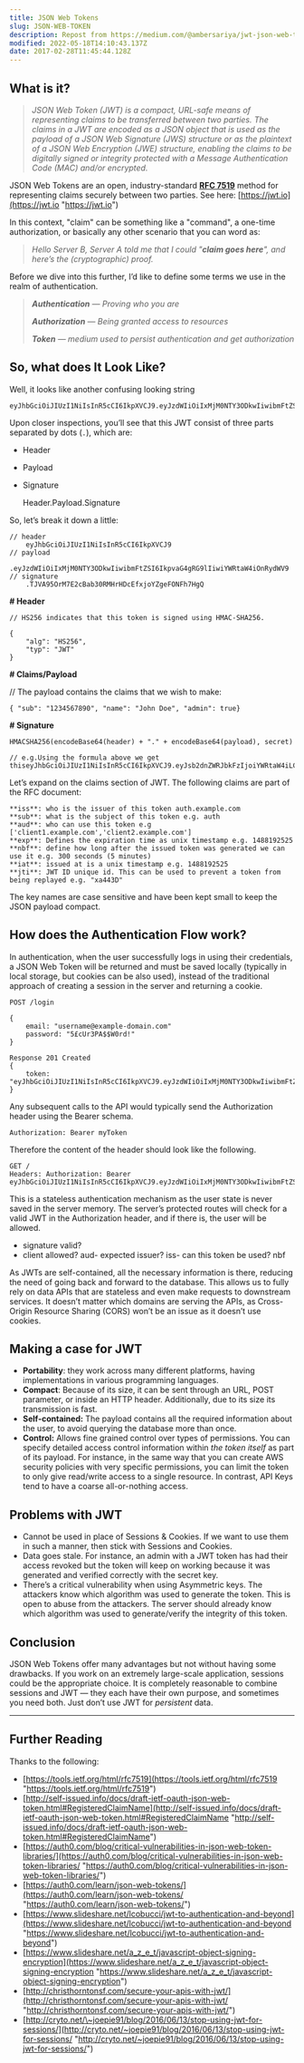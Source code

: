 ```yaml
---
title: JSON Web Tokens
slug: JSON-WEB-TOKEN
description: Repost from https://medium.com/@ambersariya/jwt-json-web-token-cd90ef7a7a66
modified: 2022-05-18T14:10:43.137Z
date: 2017-02-28T11:45:44.128Z
---
```


## What is it?

> _JSON Web Token (JWT) is a compact, URL-safe means of representing claims to be transferred between two parties. The claims in a JWT are encoded as a JSON object that is used as the payload of a JSON Web Signature (JWS) structure or as the plaintext of a JSON Web Encryption (JWE) structure, enabling the claims to be digitally signed or integrity protected with a Message Authentication Code (MAC) and/or encrypted._

JSON Web Tokens are an open, industry-standard [**RFC 7519**](https://tools.ietf.org/html/rfc7519) method for representing claims securely between two parties. See here: [https://jwt.io](https://jwt.io "https://jwt.io")

In this context, "claim" can be something like a "command", a one-time authorization, or basically any other scenario that you can word as:

> _Hello Server B, Server A told me that I could "**claim goes here**", and here’s the (cryptographic) proof._

Before we dive into this further, I’d like to define some terms we use in the realm of authentication.

> **_Authentication_** _— Proving who you are_
>
> **_Authorization_** _— Being granted access to resources_
>
> **_Token_** _— medium used to persist authentication and get authorization_

## So, what does It Look Like?

Well, it looks like another confusing looking string

    eyJhbGciOiJIUzI1NiIsInR5cCI6IkpXVCJ9.eyJzdWIiOiIxMjM0NTY3ODkwIiwibmFtZSI6IkpvaG4gRG9lIiwiYWRtaW4iOnRydWV9.TJVA95OrM7E2cBab30RMHrHDcEfxjoYZgeFONFh7HgQ

Upon closer inspections, you’ll see that this JWT consist of three parts separated by dots (`.`), which are:

- Header
- Payload
- Signature

    Header.Payload.Signature

So, let’s break it down a little:

```
// header
    eyJhbGciOiJIUzI1NiIsInR5cCI6IkpXVCJ9
// payload
    .eyJzdWIiOiIxMjM0NTY3ODkwIiwibmFtZSI6IkpvaG4gRG9lIiwiYWRtaW4iOnRydWV9
// signature
    .TJVA95OrM7E2cBab30RMHrHDcEfxjoYZgeFONFh7HgQ
```

**# Header**

    // HS256 indicates that this token is signed using HMAC-SHA256.

```
{
    "alg": "HS256",
    "typ": "JWT"
}
```

**# Claims/Payload**

// The payload contains the claims that we wish to make:

```
{ "sub": "1234567890", "name": "John Doe", "admin": true}
```

**# Signature**

```
HMACSHA256(encodeBase64(header) + "." + encodeBase64(payload), secret)

// e.g.Using the formula above we get thiseyJhbGciOiJIUzI1NiIsInR5cCI6IkpXVCJ9.eyJsb2dnZWRJbkFzIjoiYWRtaW4iLCJpYXQiOjE0MjI3Nzk2Mzh9.gzSraSYS8EXBxLN_oWnFSRgCzcmJmMjLiuyu5CSpyHI
```

Let’s expand on the claims section of JWT. The following claims are part of the RFC document:

    **iss**: who is the issuer of this token auth.example.com
    **sub**: what is the subject of this token e.g. auth
    **aud**: who can use this token e.g ['client1.example.com','client2.example.com']
    **exp**: Defines the expiration time as unix timestamp e.g. 1488192525
    **nbf**: define how long after the issued token was generated we can use it e.g. 300 seconds (5 minutes)
    **iat**: issued at is a unix timestamp e.g. 1488192525
    **jti**: JWT ID unique id. This can be used to prevent a token from being replayed e.g. "xa443D"

The key names are case sensitive and have been kept small to keep the JSON payload compact.

## How does the Authentication Flow work?

In authentication, when the user successfully logs in using their credentials, a JSON Web Token will be returned and must be saved locally (typically in local storage, but cookies can be also used), instead of the traditional approach of creating a session in the server and returning a cookie.

```
POST /login

{
    email: "username@example-domain.com"
    password: "5£cUr3PA$$W0rd!"
}

Response 201 Created
{
    token: "eyJhbGciOiJIUzI1NiIsInR5cCI6IkpXVCJ9.eyJzdWIiOiIxMjM0NTY3ODkwIiwibmFtZSI6IkpvaG4gRG9lIiwiYWRtaW4iOnRydWV9.TJVA95OrM7E2cBab30RMHrHDcEfxjoYZgeFONFh7HgQ"
}
```

Any subsequent calls to the API would typically send the Authorization header using the Bearer schema.

```
Authorization: Bearer myToken
```

Therefore the content of the header should look like the following.

```
GET /
Headers: Authorization: Bearer eyJhbGciOiJIUzI1NiIsInR5cCI6IkpXVCJ9.eyJzdWIiOiIxMjM0NTY3ODkwIiwibmFtZSI6IkpvaG4gRG9lIiwiYWRtaW4iOnRydWV9.TJVA95OrM7E2cBab30RMHrHDcEfxjoYZgeFONFh7HgQ
```

This is a stateless authentication mechanism as the user state is never saved in the server memory. The server’s protected routes will check for a valid JWT in the Authorization header, and if there is, the user will be allowed.

- signature valid?
- client allowed? aud- expected issuer? iss- can this token be used? nbf

As JWTs are self-contained, all the necessary information is there, reducing the need of going back and forward to the database. This allows us to fully rely on data APIs that are stateless and even make requests to downstream services. It doesn’t matter which domains are serving the APIs, as Cross-Origin Resource Sharing (CORS) won’t be an issue as it doesn’t use cookies.

## Making a case for JWT

- **Portability**: they work across many different platforms, having implementations in various programming languages.
- **Compact**: Because of its size, it can be sent through an URL, POST parameter, or inside an HTTP header. Additionally, due to its size its transmission is fast.
- **Self-contained:** The payload contains all the required information about the user, to avoid querying the database more than once.
- **Control:** Allows fine grained control over types of permissions. You can specify detailed access control information within _the token itself_ as part of its payload. For instance, in the same way that you can create AWS security policies with very specific permissions, you can limit the token to only give read/write access to a single resource. In contrast, API Keys tend to have a coarse all-or-nothing access.

<!-- <p align="center">
<image src="https://miro.medium.com/max/1460/1*a4E_Zk_pYFWMkmUn29g1lQ.png" width=730 height=641/>
</p>
<p align="center">
Ref: <a href="http://yos.io/2016/01/07/stateless-authentication-with-json-web-tokens">http://yos.io/2016/01/07/stateless-authentication-with-json-web-tokens</a>
</p> -->

## Problems with JWT

- Cannot be used in place of Sessions & Cookies. If we want to use them in such a manner, then stick with Sessions and Cookies.
- Data goes stale. For instance, an admin with a JWT token has had their access revoked but the token will keep on working because it was generated and verified correctly with the secret key.
- There’s a critical vulnerability when using Asymmetric keys. The attackers know which algorithm was used to generate the token. This is open to abuse from the attackers. The server should already know which algorithm was used to generate/verify the integrity of this token.

## Conclusion

JSON Web Tokens offer many advantages but not without having some drawbacks. If you work on an extremely large-scale application, sessions could be the appropriate choice. It is completely reasonable to combine sessions and JWT — they each have their own purpose, and sometimes you need both. Just don’t use JWT for _persistent_ data.

---

## Further Reading

Thanks to the following:

- [https://tools.ietf.org/html/rfc7519](https://tools.ietf.org/html/rfc7519 "https://tools.ietf.org/html/rfc7519")
- [http://self-issued.info/docs/draft-ietf-oauth-json-web-token.html#RegisteredClaimName](http://self-issued.info/docs/draft-ietf-oauth-json-web-token.html#RegisteredClaimName "http://self-issued.info/docs/draft-ietf-oauth-json-web-token.html#RegisteredClaimName")
- [https://auth0.com/blog/critical-vulnerabilities-in-json-web-token-libraries/](https://auth0.com/blog/critical-vulnerabilities-in-json-web-token-libraries/ "https://auth0.com/blog/critical-vulnerabilities-in-json-web-token-libraries/")
- [https://auth0.com/learn/json-web-tokens/](https://auth0.com/learn/json-web-tokens/ "https://auth0.com/learn/json-web-tokens/")
- [https://www.slideshare.net/lcobucci/jwt-to-authentication-and-beyond](https://www.slideshare.net/lcobucci/jwt-to-authentication-and-beyond "https://www.slideshare.net/lcobucci/jwt-to-authentication-and-beyond")
- [https://www.slideshare.net/a_z_e_t/javascript-object-signing-encryption](https://www.slideshare.net/a_z_e_t/javascript-object-signing-encryption "https://www.slideshare.net/a_z_e_t/javascript-object-signing-encryption")
- [http://christhorntonsf.com/secure-your-apis-with-jwt/](http://christhorntonsf.com/secure-your-apis-with-jwt/ "http://christhorntonsf.com/secure-your-apis-with-jwt/")
- [http://cryto.net/\~joepie91/blog/2016/06/13/stop-using-jwt-for-sessions/](http://cryto.net/~joepie91/blog/2016/06/13/stop-using-jwt-for-sessions/ "http://cryto.net/~joepie91/blog/2016/06/13/stop-using-jwt-for-sessions/")
